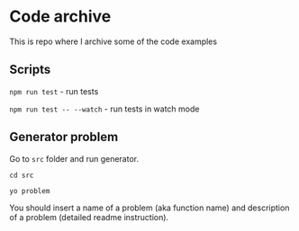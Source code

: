 # Code archive

This is repo where I archive some of the code examples

## Scripts

`npm run test` - run tests

`npm run test -- --watch` - run tests in watch mode

## Generator problem

Go to `src` folder and run generator.

`cd src`

`yo problem`

You should insert a name of a problem (aka function name) and description of a problem (detailed readme instruction).
